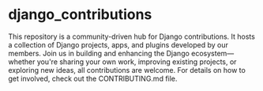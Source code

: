 # django_contributions
This repository is a community-driven hub for Django contributions. It hosts a collection of Django projects, apps, and plugins developed by our members. Join us in building and enhancing the Django ecosystem—whether you're sharing your own work, improving existing projects, or exploring new ideas, all contributions are welcome. For details on how to get involved, check out the CONTRIBUTING.md file.
